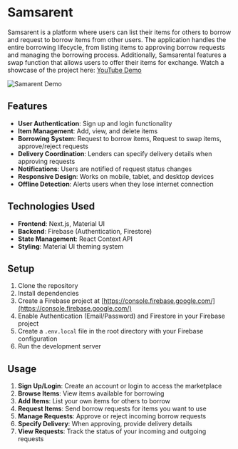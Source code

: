 # Samsarent

Samsarent is a platform where users can list their items for others to borrow and request to borrow items from other users. The application handles the entire borrowing lifecycle, from listing items to approving borrow requests and managing the borrowing process. Additionally, Samsarental features a swap function that allows users to offer their items for exchange. Watch a showcase of the project here: [YouTube Demo](https://youtu.be/0zYmkKj3rOg?si=OcMaXaoaMqvKxIKh)

![Samarent Demo](https://i.ibb.co/v4gHpFJg/Screenshot-2025-04-22-142317.png)

## Features

- **User Authentication**: Sign up and login functionality
- **Item Management**: Add, view, and delete items
- **Borrowing System**: Request to borrow items, Request to swap items, approve/reject requests
- **Delivery Coordination**: Lenders can specify delivery details when approving requests
- **Notifications**: Users are notified of request status changes
- **Responsive Design**: Works on mobile, tablet, and desktop devices
- **Offline Detection**: Alerts users when they lose internet connection

## Technologies Used

- **Frontend**: Next.js, Material UI
- **Backend**: Firebase (Authentication, Firestore)
- **State Management**: React Context API
- **Styling**: Material UI theming system

## Setup

1. Clone the repository
2. Install dependencies
3. Create a Firebase project at [https://console.firebase.google.com/](https://console.firebase.google.com/)
4. Enable Authentication (Email/Password) and Firestore in your Firebase project
5. Create a `.env.local` file in the root directory with your Firebase configuration
6. Run the development server


## Usage

1. **Sign Up/Login**: Create an account or login to access the marketplace
2. **Browse Items**: View items available for borrowing
3. **Add Items**: List your own items for others to borrow
4. **Request Items**: Send borrow requests for items you want to use
5. **Manage Requests**: Approve or reject incoming borrow requests
6. **Specify Delivery**: When approving, provide delivery details
7. **View Requests**: Track the status of your incoming and outgoing requests




